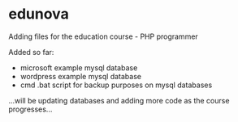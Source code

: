 # edunova

Adding files for the education course - PHP programmer 

Added so far:
- microsoft example mysql database
- wordpress example mysql database
- cmd .bat script for backup purposes on mysql databases


...will be updating databases and adding more code as the course progresses...
